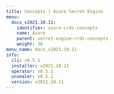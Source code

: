 ```yaml
---
title: Concepts | Azure Secret Engine
menu:
  docs_v2021.10.11:
    identifier: azure-crds-concepts
    name: Azure
    parent: secret-engine-crds-concepts
    weight: 30
menu_name: docs_v2021.10.11
info:
  cli: v0.5.1
  installer: v2021.10.11
  operator: v0.5.1
  unsealer: v0.5.1
  version: v2021.10.11
---
```


